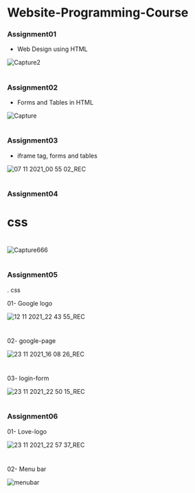 # Website-Programming-Course

### Assignment01

- Web Design using HTML 

![Capture2](https://user-images.githubusercontent.com/82975802/139927774-c6e4fa04-7004-4901-97c5-1f42a77fa7f7.PNG)


#

### Assignment02

- Forms and Tables in HTML

![Capture](https://user-images.githubusercontent.com/82975802/139927647-ae6b24fe-de94-4b87-bf1d-cb148570b3ab.PNG)

#

### Assignment03

- iframe tag, forms and tables

![07 11 2021_00 55 02_REC](https://user-images.githubusercontent.com/82975802/140624374-ea36cea4-30c5-420c-8238-65f3020ffa07.png)

#

### Assignment04

# css

#

![Capture666](https://user-images.githubusercontent.com/82975802/140944028-0cac1a12-0c38-489b-be14-4873d08f8a2c.PNG)

#

### Assignment05

. css

01- Google logo

![12 11 2021_22 43 55_REC](https://user-images.githubusercontent.com/82975802/141522546-17b98194-f57d-4d82-a085-ba4b4475de54.png)

#

02- google-page

![23 11 2021_16 08 26_REC](https://user-images.githubusercontent.com/82975802/143025503-33fc75bf-6210-4eac-b799-925a3f44bfe6.png)

#

03- login-form

![23 11 2021_22 50 15_REC](https://user-images.githubusercontent.com/82975802/143090014-726987d2-08e7-45a3-a037-6fc1c0afb588.png)

#

### Assignment06

01- Love-logo

![23 11 2021_22 57 37_REC](https://user-images.githubusercontent.com/82975802/143091144-1cb14ba9-0be7-491a-84b1-f4a5a04e07f8.png)

#

02- Menu bar

![menubar](https://user-images.githubusercontent.com/82975802/143285886-93b8fe1a-3dea-4a85-9f96-e3f16e76e4ec.png)

